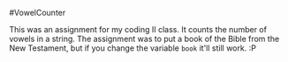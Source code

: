 #VowelCounter

This was an assignment for my coding II class. It counts the number of vowels in a string. The assignment was to put a book of the Bible from the New Testament, but if you change the variable `book` it'll still work. :P